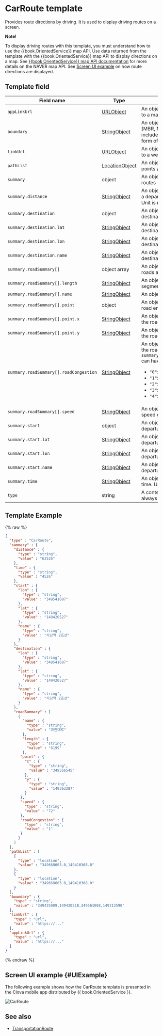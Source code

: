 # CarRoute template
Provides route directions by driving. It is used to display driving routes on a screen.

<div class="note">
<p><strong>Note!</strong></p>
<p>To display driving routes with this template, you must understand how to use the {{book.OrientedService}} map API. Use data returned from the template with the {{book.OrientedService}} map API to display directions on a map. See <a href="https://navermaps.github.io/maps.js/docs/">{{book.OrientedService}} map API documentation</a> for more details on the NAVER map API. See <a href="#UIExample">Screen UI example</a> on how route directions are displayed.</p>
</div>

## Template field

| Field name       | Type    | Field description                     |
|---------------|---------|-----------------------------|
| `appLinkUrl`                           | [URLObject](/CIC/References/ContentTemplates/Shared_Objects.md#URLObject)       | An object containing a URL which redirects to a map app  |
| `boundary`                             | [StringObject](/CIC/References/ContentTemplates/Shared_Objects.md#StringObject) | An object representing a rectangular area (MBR, Minimum Bounding Rectangle) that includes all of interpolated points, in the form of "left,top,right,bottom" string |
| `linkUrl`                              | [URLObject](/CIC/References/ContentTemplates/Shared_Objects.md#URLObject)       | An object containing a URL which redirects to a web map   |
| `pathList`                             | [LocationObject](/CIC/References/ContentTemplates/Shared_Objects.md#LocationObject) | An object array containing road segment points along the route |
| `summary`                              | object | An object containing summary of driving routes |
| `summary.distance`                     | [StringObject](/CIC/References/ContentTemplates/Shared_Objects.md#StringObject) | An object containing a travel distance from a departure point to a destination point. Unit is meter. |
| `summary.destination`                  | object | An object containing details of the destination point |
| `summary.destination.lat`              | [StringObject](/CIC/References/ContentTemplates/Shared_Objects.md#StringObject) | An object containing the latitude of the destination point |
| `summary.destination.lon`              | [StringObject](/CIC/References/ContentTemplates/Shared_Objects.md#StringObject) | An object containing the longitude of the destination point |
| `summary.destination.name`             | [StringObject](/CIC/References/ContentTemplates/Shared_Objects.md#StringObject) | An object containing the name of the destination point |
| `summary.roadSummary[]`                | object array | An object array containing summary of roads along the route |
| `summary.roadSummary[].length`         | [StringObject](/CIC/References/ContentTemplates/Shared_Objects.md#StringObject) | An object containing the length of the road segment. Unit is meter. |
| `summary.roadSummary[].name`           | [StringObject](/CIC/References/ContentTemplates/Shared_Objects.md#StringObject) | An object containing the name of the road |
| `summary.roadSummary[].point`          | object | An object containing coordinates of the road entry point |
| `summary.roadSummary[].point.x`        | [StringObject](/CIC/References/ContentTemplates/Shared_Objects.md#StringObject) | An object containing the X coordinate of the road entry point on the NAVER map |
| `summary.roadSummary[].point.y`        | [StringObject](/CIC/References/ContentTemplates/Shared_Objects.md#StringObject) | An object containing the Y coordinate of the road entry point on the NAVER map |
| `summary.roadSummary[].roadCongestion` | [StringObject](/CIC/References/ContentTemplates/Shared_Objects.md#StringObject) | An object containing traffic conditions on the road. `summary.roadSummary.roadCongestion.value` can have the following values. <ul><li><code>"0"</code>: Data was not received</li><li><code>"1"</code>: Smooth</li><li><code>"2"</code>: Slow</li><li><code>"3"</code>: Stagnant</li><li><code>"4"</code>: Stopped</li></ul> |
| `summary.roadSummary[].speed`          | [StringObject](/CIC/References/ContentTemplates/Shared_Objects.md#StringObject) | An object containing an average driving speed of the road segment |
| `summary.start`                        | object | An object containing details of the departure point |
| `summary.start.lat`                    | [StringObject](/CIC/References/ContentTemplates/Shared_Objects.md#StringObject) | An object containing the latitude of the departure point |
| `summary.start.lon`                    | [StringObject](/CIC/References/ContentTemplates/Shared_Objects.md#StringObject) | An object containing the longitude of the departure point |
| `summary.start.name`                   | [StringObject](/CIC/References/ContentTemplates/Shared_Objects.md#StringObject) | An object containing the name of the departure point |
| `summary.time`                         | [StringObject](/CIC/References/ContentTemplates/Shared_Objects.md#StringObject) | An object containing the estimated travel time. Unit is minute. |
| `type`                                 | string | A content template delimiter. The value is always `"CarRoute"`. |

## Template Example

{% raw %}
```json
{
  "type" : "CarRoute",
  "summary" : {
    "distance" : {
      "type" : "string",
      "value" : "62526"
    },
    "time" : {
      "type" : "string",
      "value" : "4526"
    },
    "start" : {
      "lon" : {
        "type" : "string",
        "value" : "349541687"
      },
      "lat" : {
        "type" : "string",
        "value" : "149420527"
      },
      "name" : {
        "type" : "string",
        "value" : "사당역 2호선"
      }
    },
    "destination" : {
      "lon" : {
        "type" : "string",
        "value" : "349541687"
      },
      "lat" : {
        "type" : "string",
        "value" : "149420527"
      },
      "name" : {
        "type" : "string",
        "value" : "사당역 2호선"
      }
    },
    "roadSummary" : [
      {
        "name" : {
          "type" : "string",
          "value" : "과천대로"
        },
        "length" : {
          "type" : "string",
          "value" : "6199"
        },
       "point" : {
         "x" : {
           "type" : "string",
           "value" : "349556545"
         },
         "y" : {
           "type" : "string",
           "value" : "149363287"
         }
       },
       "speed" : {
         "type" : "string",
         "value" : "72"
       },
       "roadCongestion" : {
         "type" : "string",
         "value" : "1"
       }
      }
    ]
  },
  "pathList" : [
    {
      "type" : "location",
      "value" : "349668603.0,149410368.0"
    },
    {
      "type" : "location",
      "value" : "349668603.0,149410368.0"
    }
  ],
  "boundary" : {
    "type" : "string",
    "value" : "349435089,149420518,349561008,149213590"
  },
  "linkUrl" : {
    "type" : "url",
    "value" : "https://..."
  },
  "appLinkUrl" : {
    "type" : "url",
    "value" : "https://..."
  }
}
```
{% endraw %}

## Screen UI example {#UIExample}
The following example shows how the CarRoute template is presented in the Clova mobile app distributed by {{ book.OrientedService }}.

![CarRoute](/CIC/Resources/Images/Content-Template-CarRoute.png)

## See also
* [TransportationRoute](/CIC/References/ContentTemplates/TransportationRoute.md)